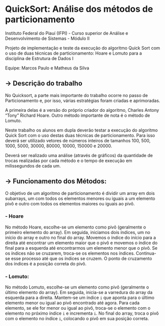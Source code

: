 # QuickSort: Análise dos métodos de particionamento

Instituto Federal do Piauí (IFPI) - Curso superior de Análise e Desenvolvimento de Sistemas - Módulo II

Projeto de implementação e teste da execução do algoritmo Quick Sort com o uso de duas técnicas de particionamento: Hoare e Lomuto para a disciplina de Estrutura de Dados I

Equipe: Marcos Paulo e Matheus da Silva

## -> Descrição do trabalho
No Quicksort, a parte mais importante do trabalho ocorre no passo de Particionamento e, por isso, várias estratégias foram criadas e aprimoradas. 

A primeira delas é a versão do próprio criador do algoritmo, Charles Antony “Tony” Richard Hoare. Outro método importante de nota é o método de Lomuto. 

Neste trabalho os alunos em dupla deverão testar a execução do algoritmo Quick Sort com o uso destas duas técnicas de particionamento. Para isso deverá ser utilizado vetores de números inteiros de tamanhos 100, 500, 1000, 5000, 30000, 80000, 10000, 150000 e 20000. 

Deverá ser realizado uma análise (através de gráficos) da quantidade de trocas realizadas por cada método e o tempo de execução em milissegundos de cada um.

## -> Funcionamento dos Métodos: 
O objetivo de um algoritmo de particionamento é dividir um array em dois subarrays, um com todos os elementos menores ou iguais a um elemento pivô e outro com todos os elementos maiores ou iguais ao pivô.

### - Hoare
No método Hoare, escolhe-se um elemento como pivô (geralmente o primeiro elemento do array). Em seguida, iniciamos dois índices, um no início do array e outro no final do array. Movemos o índice do início para a direita até encontrar um elemento maior que o pivô e movemos o índice do final para a esquerda até encontrarmos um elemento menor que o pivô. Se os índices não se cruzarem, troca-se os elementos nos índices. Continua-se esse processo até que os índices se cruzem. O ponto de cruzamento dos índices é a posição correta do pivô.

### - Lomuto:
No método Lomuto, escolhe-se um elemento como pivô (geralmente o último elemento do array). Em seguida, inicia-se a varredura do array da esquerda para a direita. Mantem-se um índice `i` que aponta para o último elemento menor ou igual ao pivô encontrado até agora. Para cada elemento, se ele for menor ou igual ao pivô, troca-se o elemento com o elemento no próximo índice `i` e incrementa `i`. No final do array, troca o pivô com o elemento no índice `i`, colocando o pivô em sua posição correta.